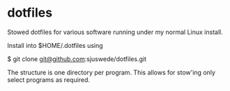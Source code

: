 # dotfiles
Stowed dotfiles for various software running under my normal Linux install.

Install into $HOME/.dotfiles using

$ git clone git@github.com:sjuswede/dotfiles.git

The structure is one directory per program. This allows for stow'ing only select programs as required.
